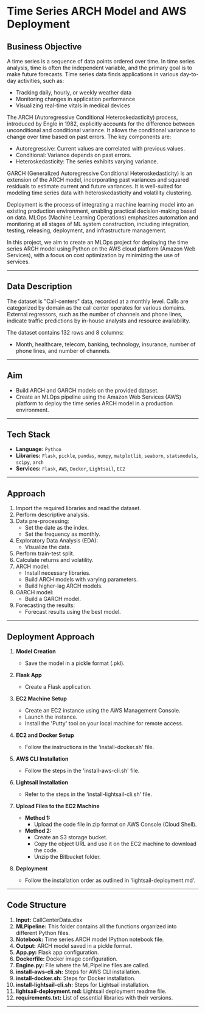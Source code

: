 # Time Series ARCH Model and AWS Deployment

## Business Objective

A time series is a sequence of data points ordered over time. In time series analysis, time is often the independent variable, and the primary goal is to make future forecasts. Time series data finds applications in various day-to-day activities, such as:

- Tracking daily, hourly, or weekly weather data
- Monitoring changes in application performance
- Visualizing real-time vitals in medical devices

The ARCH (Autoregressive Conditional Heteroskedasticity) process, introduced by Engle in 1982, explicitly accounts for the difference between unconditional and conditional variance. It allows the conditional variance to change over time based on past errors. The key components are:

- Autoregressive: Current values are correlated with previous values.
- Conditional: Variance depends on past errors.
- Heteroskedasticity: The series exhibits varying variance.

GARCH (Generalized Autoregressive Conditional Heteroskedasticity) is an extension of the ARCH model, incorporating past variances and squared residuals to estimate current and future variances. It is well-suited for modeling time series data with heteroskedasticity and volatility clustering.

Deployment is the process of integrating a machine learning model into an existing production environment, enabling practical decision-making based on data. MLOps (Machine Learning Operations) emphasizes automation and monitoring at all stages of ML system construction, including integration, testing, releasing, deployment, and infrastructure management.

In this project, we aim to create an MLOps project for deploying the time series ARCH model using Python on the AWS cloud platform (Amazon Web Services), with a focus on cost optimization by minimizing the use of services.

---

## Data Description

The dataset is "Call-centers" data, recorded at a monthly level. Calls are categorized by domain as the call center operates for various domains. External regressors, such as the number of channels and phone lines, indicate traffic predictions by in-house analysts and resource availability.

The dataset contains 132 rows and 8 columns:

- Month, healthcare, telecom, banking, technology, insurance, number of phone lines, and number of channels.

---

## Aim

- Build ARCH and GARCH models on the provided dataset.
- Create an MLOps pipeline using the Amazon Web Services (AWS) platform to deploy the time series ARCH model in a production environment.

----

## Tech Stack

- **Language:** `Python`
- **Libraries:** `Flask`, `pickle`, `pandas`, `numpy`, `matplotlib`, `seaborn`, `statsmodels`, `scipy`, `arch`
- **Services:** `Flask`, `AWS`, `Docker`, `Lightsail`, `EC2`

---

## Approach

1. Import the required libraries and read the dataset.
2. Perform descriptive analysis.
3. Data pre-processing:
   - Set the date as the index.
   - Set the frequency as monthly.
4. Exploratory Data Analysis (EDA):
   - Visualize the data.
5. Perform train-test split.
6. Calculate returns and volatility.
7. ARCH model:
   - Install necessary libraries.
   - Build ARCH models with varying parameters.
   - Build higher-lag ARCH models.
8. GARCH model:
   - Build a GARCH model.
9. Forecasting the results:
   - Forecast results using the best model.

---

## Deployment Approach

1. **Model Creation**
   - Save the model in a pickle format (.pkl).

2. **Flask App**
   - Create a Flask application.

3. **EC2 Machine Setup**
   - Create an EC2 instance using the AWS Management Console.
   - Launch the instance.
   - Install the 'Putty' tool on your local machine for remote access.

4. **EC2 and Docker Setup**
   - Follow the instructions in the 'install-docker.sh' file.

5. **AWS CLI Installation**
   - Follow the steps in the 'install-aws-cli.sh' file.

6. **Lightsail Installation**
   - Refer to the steps in the 'install-lightsail-cli.sh' file.

7. **Upload Files to the EC2 Machine**
   - **Method 1:**
     - Upload the code file in zip format on AWS Console (Cloud Shell).
   - **Method 2:**
     - Create an S3 storage bucket.
     - Copy the object URL and use it on the EC2 machine to download the code.
     - Unzip the Bitbucket folder.

8. **Deployment**
   - Follow the installation order as outlined in 'lightsail-deployment.md'.

---

## Code Structure

1. **Input:** CallCenterData.xlsx
2. **MLPipeline:** This folder contains all the functions organized into different Python files.
3. **Notebook:** Time series ARCH model IPython notebook file.
4. **Output:** ARCH model saved in a pickle format.
5. **App.py:** Flask app configuration.
6. **Dockerfile:** Docker image configuration.
7. **Engine.py:** File where the MLPipeline files are called.
8. **install-aws-cli.sh:** Steps for AWS CLI installation.
9. **install-docker.sh:** Steps for Docker installation.
10. **install-lightsail-cli.sh:** Steps for Lightsail installation.
11. **lightsail-deployment.md:** Lightsail deployment readme file.
12. **requirements.txt:** List of essential libraries with their versions.

---

